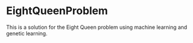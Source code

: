 # EightQueenProblem
This is a solution for the Eight Queen problem using machine learning and genetic learning.
